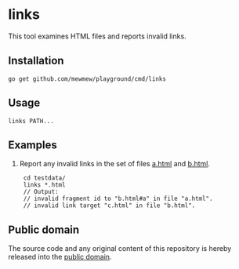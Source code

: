 # links

This tool examines HTML files and reports invalid links.

## Installation

	go get github.com/mewmew/playground/cmd/links

## Usage

	links PATH...

## Examples

1. Report any invalid links in the set of files [a.html][] and [b.html][].

		cd testdata/
		links *.html
		// Output:
		// invalid fragment id to "b.html#a" in file "a.html".
		// invalid link target "c.html" in file "b.html".

[a.html]: https://raw.githubusercontent.com/mewmew/playground/master/cmd/links/testdata/a.html
[b.html]: https://raw.githubusercontent.com/mewmew/playground/master/cmd/links/testdata/b.html

## Public domain

The source code and any original content of this repository is hereby released into the [public domain].

[public domain]: https://creativecommons.org/publicdomain/zero/1.0/
